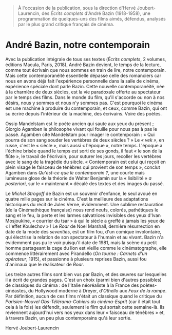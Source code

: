 > À l'occasion de la publication, sous la direction d'Hervé Joubert-Laurencin, des _Écrits complets_ d'André Bazin (1918-1958), une programmation de quelques-uns des films aimés, défendus, analysés par le plus grand critique français de cinéma.

# André Bazin, notre contemporain

Avec la publication intégrale de tous ses textes (_Écrits complets_, 2 volumes, éditions Macula, Paris, 2018), André Bazin devient, le temps de la lecture, comme tout écrivain que nous sommes en train de lire, notre contemporain. Mais cette contemporanéité essentielle dépasse celle des romanciers car nous en avons déjà fait l'expérience personnelle dans la salle de cinéma, expérience spéciale dont parle Bazin. Cette nouvelle contemporanéité, née à la charnière de deux siècles, est la vie paradoxale offerte au spectateur par le temps des films. Dans le monde du film, qu'il s'accorde ou non à nos désirs, nous y sommes et nous n'y sommes pas. C'est pourquoi le cinéma est une machine à produire du contemporain, et ceux, comme Bazin, qui ont su écrire depuis l'intérieur de la machine, des écrivains. Voire des poètes.

Ossip Mandelstam est le poète ancien qui saute aux yeux du présent ; Giorgio Agamben le philosophe vivant qui fouille pour nous pas à pas le passé. Agamben cite Mandelstam pour imager le contemporain : « Qui pourra de son sang souder les vertèbres de deux siècles ? » Le _« vek »_, en russe, c'est le « siècle », mais aussi « l'époque », notre temps. L'époque a l'échine brisée quand le temps est sorti de ses gonds, il faut « le son de la flûte », le travail de l'écrivain, pour suturer les jours, recoller les vertèbres avec le sang de la tragédie du siècle. « Contemporain est celui qui reçoit en plein visage le faisceau de ténèbres qui provient de son temps », conclut Agamben dans _Qu'est-ce que le contemporain ?_, une courte mais lumineuse glose de la théorie de Walter Benjamin sur la « lisibilité » _a posteriori_, sur le « maintenant » décalé des textes et des images du passé.

Le _Michel Strogoff_ de Bazin est un souvenir d'enfance, le seul avoué en quatre mille pages sur le cinéma. C'est la meilleure des adaptations historiques du récit de Jules Verne, évidemment. Une sublime restauration (de la Cinémathèque française) nous rend neufs, colorés, pathétiques le sang et le feu, la perte et les larmes salvatrices invisibles des yeux d'Ivan Mosjoukine, « courrier du tsar » à qui le siècle a greffé à jamais les yeux de « l'effet Koulechov » ! Le _Roar_ de Noel Marshall, dernière résurrection en date de la mode des _seventies_, est un film fou, d'un comique involontaire, qui électrise la relation de son spectateur à l'humain et au vivant. Bazin n'a évidemment pas pu le voir puisqu'il date de 1981, mais la scène du petit homme partageant la cage du lion est vieille comme le cinématographe, elle commence littérairement avec Pirandello (_On tourne : Carnets d'un opérateur_, 1915), et passionne à plusieurs reprises Bazin, aussi fou d'animaux que le réalisateur de _Roar_.

Les treize autres films sont bien vus par Bazin, et des œuvres sur lesquelles il a écrit de grandes pages. C'est un choix (parmi bien d'autres possibles) de classiques du cinéma : de l'Italie néoréaliste à la France des poètes-cinéastes, du Hollywood moderne à Dreyer, d'_Othello_ aux _Feux de la rampe_. Par définition, aucun de ces films n'était un classique quand le critique du _Parisien-Nouvel Obs-Télérama-Cahiers du cinéma-Esprit_ (car il était tout cela à la fois) les défendit, seulement le film qui sortait cette semaine-là. Ils reviennent aujourd'hui vers nos yeux dans leur « faisceau de ténèbres » et, à travers Bazin, un peu plus contemporains qu'à leur sortie.

Hervé Joubert-Laurencin
